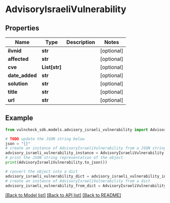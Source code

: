 # AdvisoryIsraeliVulnerability


## Properties

Name | Type | Description | Notes
------------ | ------------- | ------------- | -------------
**ilvnid** | **str** |  | [optional] 
**affected** | **str** |  | [optional] 
**cve** | **List[str]** |  | [optional] 
**date_added** | **str** |  | [optional] 
**solution** | **str** |  | [optional] 
**title** | **str** |  | [optional] 
**url** | **str** |  | [optional] 

## Example

```python
from vulncheck_sdk.models.advisory_israeli_vulnerability import AdvisoryIsraeliVulnerability

# TODO update the JSON string below
json = "{}"
# create an instance of AdvisoryIsraeliVulnerability from a JSON string
advisory_israeli_vulnerability_instance = AdvisoryIsraeliVulnerability.from_json(json)
# print the JSON string representation of the object
print(AdvisoryIsraeliVulnerability.to_json())

# convert the object into a dict
advisory_israeli_vulnerability_dict = advisory_israeli_vulnerability_instance.to_dict()
# create an instance of AdvisoryIsraeliVulnerability from a dict
advisory_israeli_vulnerability_from_dict = AdvisoryIsraeliVulnerability.from_dict(advisory_israeli_vulnerability_dict)
```
[[Back to Model list]](../README.md#documentation-for-models) [[Back to API list]](../README.md#documentation-for-api-endpoints) [[Back to README]](../README.md)


